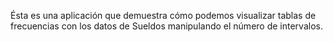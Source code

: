 Ésta es una aplicación que demuestra cómo podemos visualizar tablas de frecuencias con los datos de Sueldos manipulando el número de intervalos.


